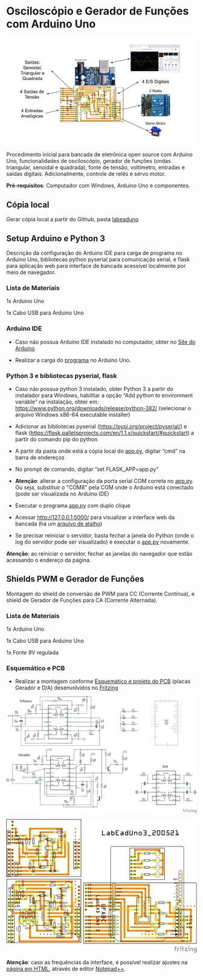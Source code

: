 # Osciloscópio e Gerador de Funções com Arduino Uno

![Geral](https://github.com/vthayashi/OKIoT/blob/master/labead/img/geral.png)

Procedimento inicial para bancada de eletrônica open source com Arduino Uno, funcionalidades de osciloscópio, gerador de funções (ondas triangular, senoidal e quadrada), fonte de tensão, voltímetro, entradas e saídas digitais. Adicionalmente, controle de relés e servo motor.

**Pré-requisitos**: Computador com Windows, Arduino Uno e componentes.

## Cópia local
Gerar cópia local a partir do Github, pasta [labeaduno](https://github.com/vthayashi/OKIoT/tree/master/labead/labeaduno)

## Setup Arduino e Python 3
Descrição da configuração do Arduino IDE para carga de programa no Arduino Uno, bibliotecas python pyserial para comunicação serial, e flask para aplicação web para interface de bancada acessível localmente por meio de navegador.

### Lista de Materiais
1x Arduino Uno

1x Cabo USB para Arduino Uno

### Arduino IDE
- Caso não possua Arduino IDE instalado no computador, obter no [Site do Arduino](https://arduino.cc/en/Main/Software)

- Realizar a carga do [programa](https://github.com/vthayashi/OKIoT/tree/master/labead/labeaduno/LabEadUno3_2005020a) no Arduino Uno.

### Python 3 e bibliotecas pyserial, flask
- Caso não possua python 3 instalado, obter Python 3 a partir do instalador para Windows, habilitar a opção “Add python to environment variable” na instalação, obter em: https://www.python.org/downloads/release/python-382/ (selecionar o arquivo Windows x86-64 executable installer)

- Adicionar as bibliotecas pyserial (https://pypi.org/project/pyserial/) e flask (https://flask.palletsprojects.com/en/1.1.x/quickstart/#quickstart) a partir do comando pip do python

- A partir da pasta onde está a cópia local do [app.py](https://github.com/vthayashi/OKIoT/blob/master/labead/labeaduno/app.py), digitar “cmd” na barra de endereços

- No prompt de comando, digitar “set FLASK_APP=app.py”

- **Atenção**: alterar a configuração da porta serial COM correta no [app.py](https://github.com/vthayashi/OKIoT/blob/master/labead/labeaduno/app.py). Ou seja, substituir o "COM8" pela COM onde o Arduino está conectado (pode ser visualizada no Arduino IDE)

- Executar o programa [app.py](https://github.com/vthayashi/OKIoT/blob/master/labead/labeaduno/app.py) com duplo clique

- Acessar http://127.0.0.1:5000/ para visualizar a interface web da bancada (há um [arquivo de atalho](https://github.com/vthayashi/OKIoT/blob/master/labead/labeaduno/LabEad.url))

- Se precisar reiniciar o servidor, basta fechar a janela do Python (onde o log do servidor pode ser visualizado) e executar o [app.py](https://github.com/vthayashi/OKIoT/blob/master/labead/labeaduno/app.py) novamente.

**Atenção**: ao reiniciar o servidor, fechar as janelas do navegador que estão acessando o endereço da página.

## Shields PWM e Gerador de Funções
Montagem do shield de conversão de PWM para CC (Corrente Contínua), e shield de Gerador de Funções para CA (Corrente Alternada).

### Lista de Materiais
1x Arduino Uno

1x Cabo USB para Arduino Uno

1x Fonte 9V regulada

### Esquemático e PCB
- Realizar a montagem conforme [Esquemático e projeto do PCB](https://github.com/vthayashi/OKIoT/blob/master/labead/labeaduno/LabEadUno3_200521.fzz) (placas Gerador e D/A) desenvolvidos no [Fritzing](https://fritzing.org/home/)

![Esquemático](https://github.com/vthayashi/OKIoT/blob/master/labead/img/esquematico.png)

![PCB](https://github.com/vthayashi/OKIoT/blob/master/labead/img/pcb.png)

**Atenção**: caso as frequências da interface, é possível realizar ajustes na [página em HTML](https://github.com/vthayashi/OKIoT/blob/master/labead/labeaduno/templates/scope.html), através de editor [Notepad++](https://notepad-plus-plus.org/).
